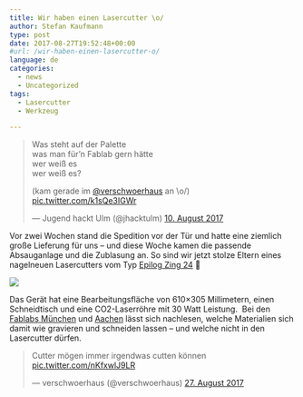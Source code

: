 ```yaml
---
title: Wir haben einen Lasercutter \o/
author: Stefan Kaufmann
type: post
date: 2017-08-27T19:52:48+00:00
#url: /wir-haben-einen-lasercutter-o/
language: de
categories:
  - news
  - Uncategorized
tags:
  - Lasercutter
  - Werkzeug

---
```

<blockquote class="twitter-tweet" data-lang="de">
  <p dir="ltr" lang="de">
    Was steht auf der Palette<br /> was man für&#8217;n Fablab gern hätte<br /> wer weiß es<br /> wer weiß es?
  </p>
  
  <p>
    (kam gerade im <a href="https://twitter.com/verschwoerhaus">@verschwoerhaus</a> an \o/) <a href="https://t.co/k1sQe3IGWr">pic.twitter.com/k1sQe3IGWr</a>
  </p>
  
  <p>
    — Jugend hackt Ulm (@jhacktulm) <a href="https://twitter.com/jhacktulm/status/895626184712704000">10. August 2017</a>
  </p>
</blockquote>



Vor zwei Wochen stand die Spedition vor der Tür und hatte eine ziemlich große Lieferung für uns – und diese Woche kamen die passende Absauganlage und die Zublasung an. So sind wir jetzt stolze Eltern eines nagelneuen Lasercutters vom Typ [Epilog Zing 24][1] 🙂

![](/wp-content/uploads/2017/08/zing.jpeg)

Das Gerät hat eine Bearbeitungsfläche von 610×305 Millimetern, einen Schneidtisch und eine CO2-Laserröhre mit 30 Watt Leistung.  Bei den [Fablabs München][3] und [Aachen][4] lässt sich nachlesen, welche Materialien sich damit wie gravieren und schneiden lassen – und welche nicht in den Lasercutter dürfen.

<blockquote class="twitter-video" data-lang="de">
  <p lang="de" dir="ltr">
    Cutter mögen immer irgendwas cutten können <a href="https://t.co/nKfxwlJ9LR">pic.twitter.com/nKfxwlJ9LR</a>
  </p>
  
  <p>
    &mdash; verschwoerhaus (@verschwoerhaus) <a href="https://twitter.com/verschwoerhaus/status/901883335496040450">27. August 2017</a>
  </p>
</blockquote>

 [1]: https://www.cameo-laser.de/de/systeme/co2-laser/epilog-zing-24/
 [3]: http://wiki.fablab-muenchen.de/pages/viewpage.action?pageId=1179992
 [4]: http://hci.rwth-aachen.de/lasercutter
